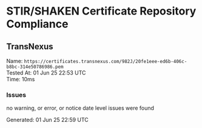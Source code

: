 # STIR/SHAKEN Certificate Repository Compliance

## TransNexus

Name: `https://certificates.transnexus.com/982J/20fe1eee-ed6b-406c-b8bc-314e50786986.pem`\
Tested At: 01 Jun 25 22:53 UTC\
Time: 10ms

### Issues

no warning, or error, or notice date level issues were found

Generated: 01 Jun 25 22:59 UTC
